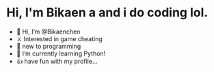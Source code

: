# Hi, I'm Bikaen a and i do coding lol.

- 👋 Hi, I’m @Bikaenchen
- ⚔️ Interested in game cheating
- 🌱 new to programming
- 🐍 I’m currently learning Python!
- 👍 have fun with my profile...
